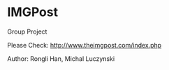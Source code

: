 # IMGPost
Group Project

Please Check: http://www.theimgpost.com/index.php

Author: Rongli Han, Michal Luczynski
